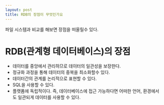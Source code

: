 ```yaml
---
layout: post
title: RDB의 장점이 무엇인가요
---
```


파일 시스템과 비교를 해보면 장점을 떠올릴수 있다.

# RDB(관계형 데이터베이스)의 장점
* 데이터를 중앙에서 관리하므로 데이터의 일관성을 보장한다.
* 정규화 과정을 통해 데이터의 중복을 최소화할수 있다.
* 데이터간의 관계를 논리적으로 표현할 수 있다.
* SQL을 사용할 수 있다.
* 플랫폼에 독립적이다. 즉, 데이터베이스에 접근 가능하다면 어떠한 언어, 환경에서도 일관되게 데이터를 사용할 수 있다.
